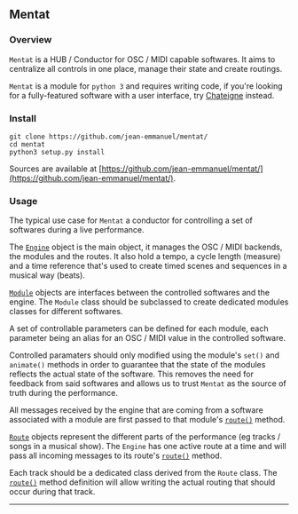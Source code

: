 ## Mentat

### Overview

`Mentat` is a HUB / Conductor for OSC / MIDI capable softwares. It aims to centralize all controls in one place, manage their state and create routings.

`Mentat` is a module for `python 3` and requires writing code, if you're looking for a fully-featured software with a user interface, try [Chateigne](https://benjamin.kuperberg.fr/chataigne/en) instead.

### Install

```
git clone https://github.com/jean-emmanuel/mentat/
cd mentat
python3 setup.py install
```

Sources are available at [https://github.com/jean-emmanuel/mentat/](https://github.com/jean-emmanuel/mentat/).

### Usage

The typical use case for `Mentat` a conductor for controlling a set of softwares during a live performance.

The [`Engine`](#engine) object is the main object, it manages the OSC / MIDI backends, the modules and the routes. It also hold a tempo, a cycle length (measure) and a time reference that's used to create timed scenes and sequences in a musical way (beats).

[`Module`](#module) objects are interfaces between the controlled softwares and the engine. The `Module` class should be subclassed to
create dedicated modules classes for different softwares.

A set of controllable parameters can be defined for each module, each parameter being an alias for an OSC / MIDI value in the controlled software.

Controlled paramaters should only modified using the module's `set()` and `animate()` methods in order to guarantee that the state of the modules reflects the actual state of the software. This removes the need for feedback from said softwares and allows us to trust `Mentat` as the source of truth during the performance.

All messages received by the engine that are coming from a software associated with a module are first passed to that module's  [`route()`](#module.route) method.

[`Route`](#route) objects represent the different parts of the performance (eg tracks / songs in a musical show). The `Engine` has one active route at a time and will pass all incoming messages to its route's [`route()`](#route.route) method.

Each track should be a dedicated class derived from the `Route` class. The [`route()`](#route.route) method definition will allow writing
the actual routing that should occur during that track.

----
